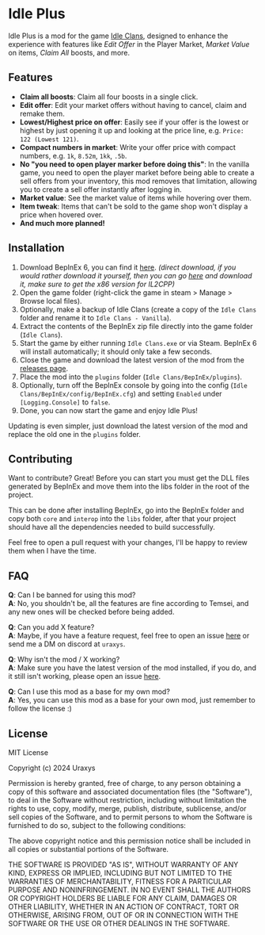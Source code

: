 # Idle Plus
Idle Plus is a mod for the game [Idle Clans](https://www.idleclans.com/), designed to enhance 
the experience with features like *Edit Offer* in the Player Market, *Market Value* on items, 
*Claim All* boosts, and more.

## Features
- **Claim all boosts**: Claim all four boosts in a single click.
- **Edit offer**: Edit your market offers without having to cancel, claim and remake them.
- **Lowest/Highest price on offer**: Easily see if your offer is the lowest or highest by just opening it up and looking at the price line, e.g. `Price: 122 (Lowest 121)`.
- **Compact numbers in market**: Write your offer price with compact numbers, e.g. `1k`, `8.52m`, `1kk`, `.5b`.
- **No "you need to open player marker before doing this"**: In the vanilla game, you need to open the player market before being able to create a sell offers from your inventory, this mod removes that limitation, allowing you to create a sell offer instantly after logging in.
- **Market value**: See the market value of items while hovering over them.
- **Item tweak**: Items that can't be sold to the game shop won't display a price when hovered over.
- **And much more planned!**

## Installation
1. Download BepInEx 6, you can find it [here](https://builds.bepinex.dev/projects/bepinex_be/692/BepInEx-Unity.IL2CPP-win-x86-6.0.0-be.692%2B851521c.zip). 
*(direct download, if you would rather download it yourself, then you can go [here](https://builds.bepinex.dev/projects/bepinex_be) 
and download it, make sure to get the x86 version for IL2CPP)*
2. Open the game folder (right-click the game in steam > Manage > Browse local files).
3. Optionally, make a backup of Idle Clans (create a copy of the `Idle Clans` folder and rename it to `Idle Clans - Vanilla`).
4. Extract the contents of the BepInEx zip file directly into the game folder (`Idle Clans`).
5. Start the game by either running `Idle Clans.exe` or via Steam. BepInEx 6 will install automatically; it should only take a few seconds.
6. Close the game and download the latest version of the mod from the [releases page](https://github.com/Uraxys/IdlePlus/releases).
7. Place the mod into the `plugins` folder (`Idle Clans/BepInEx/plugins`).
8. Optionally, turn off the BepInEx console by going into the config (`Idle Clans/BepInEx/config/BepInEx.cfg`) and setting `Enabled` under `[Logging.Console]` to `false`.
9. Done, you can now start the game and enjoy Idle Plus!

Updating is even simpler, just download the latest version of the mod and replace the old one in the `plugins` folder.

## Contributing
Want to contribute? Great! Before you can start you must get the DLL files generated by BepInEx 
and move them into the libs folder in the root of the project.

This can be done after installing BepInEx, go into the BepInEx folder and copy both `core` and `interop` 
into the `libs` folder, after that your project should have all the dependencies needed to build
successfully.

Feel free to open a pull request with your changes, I'll be happy to review them when I have the time.

## FAQ
**Q**: Can I be banned for using this mod?
<br>**A**: No, you shouldn't be, all the features are fine according to Temsei, and any new ones will be checked before being added.

**Q**: Can you add X feature?
<br>**A**: Maybe, if you have a feature request, feel free to open an issue [here](https://github.com/Uraxys/IdlePlus/issues) or send me a DM on discord at `uraxys`.

**Q**: Why isn't the mod / X working?
<br>**A**: Make sure you have the latest version of the mod installed, if you do, and it still isn't working, please open an issue [here](https://github.com/Uraxys/IdlePlus/issues).

**Q**: Can I use this mod as a base for my own mod?
<br>**A**: Yes, you can use this mod as a base for your own mod, just remember to follow the license :)

## License
MIT License

Copyright (c) 2024 Uraxys

Permission is hereby granted, free of charge, to any person obtaining a copy
of this software and associated documentation files (the "Software"), to deal
in the Software without restriction, including without limitation the rights
to use, copy, modify, merge, publish, distribute, sublicense, and/or sell
copies of the Software, and to permit persons to whom the Software is
furnished to do so, subject to the following conditions:

The above copyright notice and this permission notice shall be included in all
copies or substantial portions of the Software.

THE SOFTWARE IS PROVIDED "AS IS", WITHOUT WARRANTY OF ANY KIND, EXPRESS OR
IMPLIED, INCLUDING BUT NOT LIMITED TO THE WARRANTIES OF MERCHANTABILITY,
FITNESS FOR A PARTICULAR PURPOSE AND NONINFRINGEMENT. IN NO EVENT SHALL THE
AUTHORS OR COPYRIGHT HOLDERS BE LIABLE FOR ANY CLAIM, DAMAGES OR OTHER
LIABILITY, WHETHER IN AN ACTION OF CONTRACT, TORT OR OTHERWISE, ARISING FROM,
OUT OF OR IN CONNECTION WITH THE SOFTWARE OR THE USE OR OTHER DEALINGS IN THE
SOFTWARE.